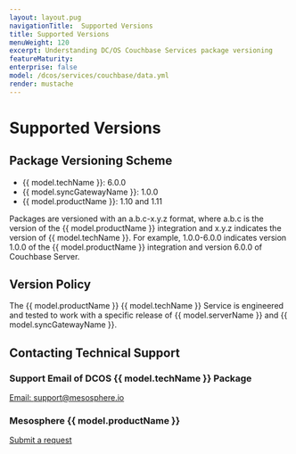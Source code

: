 ```yaml
---
layout: layout.pug
navigationTitle:  Supported Versions
title: Supported Versions
menuWeight: 120
excerpt: Understanding DC/OS Couchbase Services package versioning
featureMaturity:
enterprise: false
model: /dcos/services/couchbase/data.yml
render: mustache
---
```


# Supported Versions

## Package Versioning Scheme

- {{ model.techName }}: 6.0.0
- {{ model.syncGatewayName }}: 1.0.0
- {{ model.productName }}: 1.10 and 1.11

Packages are versioned with an a.b.c-x.y.z format, where a.b.c is the version of the {{ model.productName }} integration and x.y.z indicates the version of {{ model.techName }}. For example, 1.0.0-6.0.0 indicates version 1.0.0 of the {{ model.productName }} integration and version 6.0.0 of Couchbase Server.

## Version Policy

The {{ model.productName }} {{ model.techName }} Service is engineered and tested to work with a specific release of {{ model.serverName }} and {{ model.syncGatewayName }}.

## Contacting Technical Support

### Support Email of DCOS {{ model.techName }} Package

[Email: support@mesosphere.io](mailto:support@mesosphere.io)

### Mesosphere {{ model.productName }}

[Submit a request](https://support.mesosphere.com/hc/en-us/requests/new)
